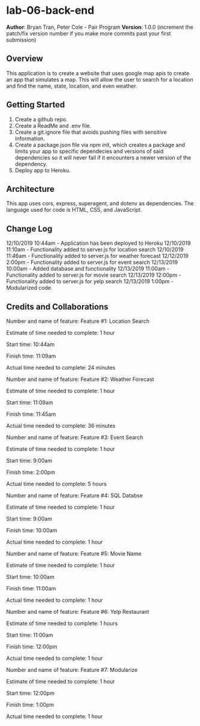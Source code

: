 # lab-06-back-end

**Author**: Bryan Tran, Peter Cole - Pair Program
**Version**: 1.0.0 (increment the patch/fix version number if you make more commits past your first submission)

## Overview
<!-- Provide a high level overview of what this application is and why you are building it, beyond the fact that it's an assignment for this class. (i.e. What's your problem domain?) -->
This application is to create a website that uses google map apis to create an app that simulates a map. This will allow the user to search for a location and find the name, state, location, and even weather.

## Getting Started
<!-- What are the steps that a user must take in order to build this app on their own machine and get it running? -->
1. Create a github repo.
2. Create a ReadMe and .env file.
3. Create a git.ignore file that avoids pushing files with sensitive information.
4. Create a package.json file via npm init, which creates a package and limits your app to specific dependecies and versions of said dependencies so it will never fail if it encounters a newer version of the dependency.
5. Deploy app to Heroku.

## Architecture
<!-- Provide a detailed description of the application design. What technologies (languages, libraries, etc) you're using, and any other relevant design information. -->
This app uses cors, express, superagent, and dotenv as dependencies. The language used for code is HTML, CSS, and JavaScript.

## Change Log
<!-- Use this area to document the iterative changes made to your application as each feature is successfully implemented. Use time stamps. Here's an examples:

01-01-2001 4:59pm - Application now has a fully-functional express server, with a GET route for the location resource. -->

12/10/2019 10:44am - Application has been deployed to Heroku
12/10/2019 11:10am - Functionality added to server.js for location search
12/10/2019 11:46am - Functionality added to server.js for weather forecast
12/12/2019 2:00pm - Functionality added to server.js for event search
12/13/2019 10:00am - Added database and functionality
12/13/2019 11:00am - Functionality added to server.js for movie search
12/13/2019 12:00pm - Functionality added to server.js for yelp search
12/13/2019 1:00pm - Modularized code

## Credits and Collaborations
<!-- Give credit (and a link) to other people or resources that helped you build this application. -->

Number and name of feature: Feature #1: Location Search

Estimate of time needed to complete: 1 hour

Start time: 10:44am

Finish time: 11:09am

Actual time needed to complete: 24 minutes


Number and name of feature: Feature #2: Weather Forecast

Estimate of time needed to complete: 1 hour

Start time: 11:09am

Finish time: 11:45am

Actual time needed to complete: 36 minutes


Number and name of feature: Feature #3: Event Search

Estimate of time needed to complete: 1 hour

Start time: 9:00am

Finish time: 2:00pm

Actual time needed to complete: 5 hours


Number and name of feature: Feature #4: SQL Databse

Estimate of time needed to complete: 1 hour

Start time: 9:00am

Finish time: 10:00am

Actual time needed to complete: 1 hour


Number and name of feature: Feature #5: Movie Name

Estimate of time needed to complete: 1 hour

Start time: 10:00am

Finish time: 11:00am

Actual time needed to complete: 1 hour


Number and name of feature: Feature #6: Yelp Restaurant

Estimate of time needed to complete: 1 hours

Start time: 11:00am

Finish time: 12:00pm

Actual time needed to complete: 1 hour


Number and name of feature: Feature #7: Modularize

Estimate of time needed to complete: 1 hour

Start time: 12:00pm

Finish time: 1:00pm

Actual time needed to complete: 1 hour